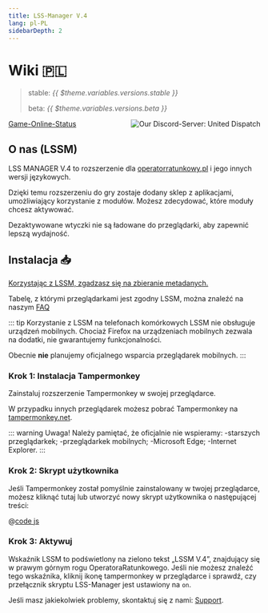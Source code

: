 ```yaml
---
title: LSS-Manager V.4
lang: pl-PL
sidebarDepth: 2
---
```


# Wiki 🇵🇱 <Badge :text="'v' + $theme.variables.versions.short"/>

> stable: <i>{{ $theme.variables.versions.stable }}</i>
> 
> beta: <i>{{ $theme.variables.versions.beta }}</i>

<discord style="float: right;"><img src="https://discord.com/api/guilds/254167535446917120/embed.png?style=banner1" alt="Our Discord-Server: United Dispatch" data-prevent-zooming></discord>

[Game-Online-Status](https://stats.uptimerobot.com/OEKDJSpmvK)

<!-- Do NOT edit anything above this line! Any edits will be removed as content is auto generated! -->

## O nas (LSSM)

LSS MANAGER V.4 to rozszerzenie dla [operatorratunkowy.pl](https://www.operatorratunkowy.pl) i jego innych wersji językowych.

Dzięki temu rozszerzeniu do gry zostaje dodany sklep z aplikacjami, umożliwiający korzystanie z modułów. Możesz zdecydować, które moduły chcesz aktywować.

Dezaktywowane wtyczki nie są ładowane do przeglądarki, aby zapewnić lepszą wydajność.


## Instalacja 📥
[Korzystając z LSSM, zgadzasz się na zbieranie metadanych.](metadata.md)

Tabelę, z którymi przeglądarkami jest zgodny LSSM, można znaleźć na naszym [FAQ](faq.md)

::: tip Korzystanie z LSSM na telefonach komórkowych
LSSM nie obsługuje urządzeń mobilnych. Chociaż Firefox na urządzeniach mobilnych zezwala na dodatki, nie gwarantujemy funkcjonalności.

Obecnie **nie** planujemy oficjalnego wsparcia przeglądarek mobilnych.
:::
### Krok 1: Instalacja Tampermonkey
Zainstaluj rozszerzenie Tampermonkey w swojej przeglądarce.

<tampermonkey-download-table/>

W przypadku innych przeglądarek możesz pobrać Tampermonkey na [tampermonkey.net](https://www.tampermonkey.net/).

::: warning Uwaga!
Należy pamiętać, że oficjalnie nie wspieramy: 
-starszych przeglądarkek;
-przeglądarkek mobilnych;
-Microsoft Edge;
-Internet Explorer.
:::

### Krok 2: Skrypt użytkownika
Jeśli Tampermonkey został pomyślnie zainstalowany w twojej przeglądarce, możesz kliknąć <a :href="$theme.variables.server + 'lssm-v4.user.js'" target="_blank">tutaj</a> lub utworzyć nowy skrypt użytkownika o następującej treści:

@[code js](@userscript)

### Krok 3: Aktywuj
Wskaźnik LSSM to podświetlony na zielono tekst „LSSM V.4”, znajdujący się w prawym górnym rogu OperatoraRatunkowego.
Jeśli nie możesz znaleźć tego wskaźnika, kliknij ikonę tampermonkey w przeglądarce i sprawdź, czy przełącznik skryptu LSS-Manager jest ustawiony na `on`.

Jeśli masz jakiekolwiek problemy, skontaktuj się z nami: [Support](support.md).

